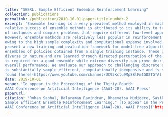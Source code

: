 ```yaml
---
title: "SEERL: Sample Efficient Ensemble Reinforcement Learning"
collection: publications
permalink: /publication/2010-10-01-paper-title-number-2
excerpt: 'Ensemble learning is a very prevalent method employed in machine learning. The
relative success of ensemble methods is attributed to its ability to tackle a wide range
of instances and complex problems that require different low-level approaches.
However, ensemble methods are relatively less popular in reinforcement learning
owing to the high sample complexity and computational expense involved. We
present a new training and evaluation framework for model-free algorithms that use
ensembles of policies obtained from a single training instance. These policies are
diverse in nature and are learned through directed perturbation of the model parameters at regular intervals. We show that learning an adequately diverse set of policies
is required for a good ensemble while extreme diversity can prove detrimental to
overall performance. We evaluate our approach to challenging discrete and continuous control tasks and also discuss various ensembling strategies. Our framework
is substantially sample efficient, computationally inexpensive and is seen to outperform state of the art(SOTA) scores in Atari 2600 and Mujoco. Video results can be
found [here](https://www.youtube.com/channel/UC95Kctu9Mp8BlFmtGD2TGTA)'
date: 2019-10-01
venue: 'To appear in the Proceedings of the Thirty-Fourth
AAAI Conference on Artificial Intelligence (AAAI-20). AAAI Press'
paperurl: 
citation: 'Rohan Saphal, Balaraman Ravindran, Dheevatsa Mudigere, Sasikant Avancha, and Bharat Kaul. "SEERL:
Sample Efficient Ensemble Reinforcement Learning." [To appear in the Proceedings of the Thirty-Fourth
AAAI Conference on Artificial Intelligence (AAAI-20). AAAI Press]('http://rohansaphal97.github.io/files/SEERL_arxiv.pdf)'
---
```


